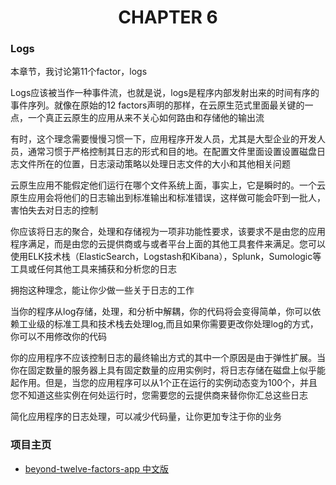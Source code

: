# <center>CHAPTER 6</center>

### Logs

本章节，我讨论第11个factor，logs

Logs应该被当作一种事件流，也就是说，logs是程序内部发射出来的时间有序的事件序列。就像在原始的12 factors声明的那样，在云原生范式里面最关键的一点，一个真正云原生的应用从来不关心如何路由和存储他的输出流

有时，这个理念需要慢慢习惯一下，应用程序开发人员，尤其是大型企业的开发人员，通常习惯于严格控制其日志的形式和目的地。在配置文件里面设置设置磁盘日志文件所在的位置，日志滚动策略以处理日志文件的大小和其他相关问题

云原生应用不能假定他们运行在哪个文件系统上面，事实上，它是瞬时的。一个云原生应用会将他们的日志输出到标准输出和标准错误，这样做可能会吓到一批人，害怕失去对日志的控制

你应该将日志的聚合，处理和存储视为一项非功能性要求，该要求不是由您的应用程序满足，而是由您的云提供商或与或者平台上面的其他工具套件来满足。您可以使用ELK技术栈（ElasticSearch，Logstash和Kibana），Splunk，Sumologic等工具或任何其他工具来捕获和分析您的日志

拥抱这种理念，能让你少做一些关于日志的工作

当你的程序从log存储，处理，和分析中解耦，你的代码将会变得简单，你可以依赖工业级的标准工具和技术栈去处理log,而且如果你需要更改你处理log的方式，你可以不用修改你的代码


你的应用程序不应该控制日志的最终输出方式的其中一个原因是由于弹性扩展。当你在固定数量的服务器上具有固定数量的应用实例时，将日志存储在磁盘上似乎能起作用。但是，当您的应用程序可以从1个正在运行的实例动态变为100个，并且您不知道这些实例在何处运行时，您需要您的云提供商来替你你汇总这些日志

简化应用程序的日志处理，可以减少代码量，让你更加专注于你的业务

### 项目主页
* [beyond-twelve-factors-app 中文版](../README.md)
